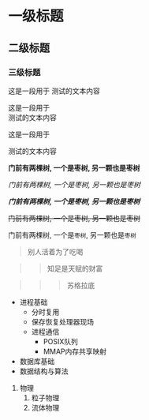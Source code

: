 # 一级标题

## 二级标题

### 三级标题

这是一段用于
测试的文本内容


这是一段用于<br>测试的文本内容

这是一段用于

测试的文本内容


**门前有两棵树, 一个是枣树, 另一颗也是枣树**

*门前有两棵树, 一个是枣树, 另一颗也是枣树*

***门前有两棵树, 一个是枣树, 另一颗也是枣树***

~~门前有两棵树, 一个是枣树, 另一颗也是枣树~~

门前有两棵树, 一个是`枣树`, 另一颗也是`枣树`


> 别人活着为了吃喝

>> 知足是天赋的财富

>>> 苏格拉底

* 进程基础
	* 分时复用
	* 保存恢复处理器现场
	* 进程通信
		* POSIX队列
		* MMAP内存共享映射
* 数据库基础
* 数据结构与算法

1. 物理
	1. 粒子物理
	2. 流体物理




